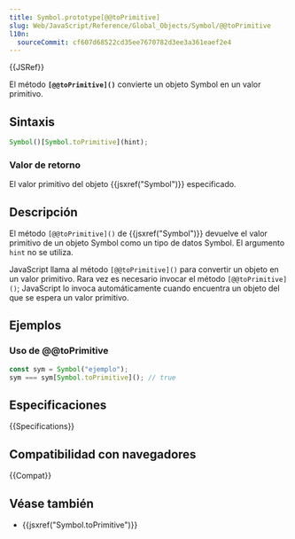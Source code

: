 ```yaml
---
title: Symbol.prototype[@@toPrimitive]
slug: Web/JavaScript/Reference/Global_Objects/Symbol/@@toPrimitive
l10n:
  sourceCommit: cf607d68522cd35ee7670782d3ee3a361eaef2e4
---
```


{{JSRef}}

El método **`[@@toPrimitive]()`** convierte un objeto Symbol en un valor primitivo.

## Sintaxis

```js
Symbol()[Symbol.toPrimitive](hint);
```

### Valor de retorno

El valor primitivo del objeto {{jsxref("Symbol")}} especificado.

## Descripción

El método `[@@toPrimitive]()` de {{jsxref("Symbol")}} devuelve el valor primitivo de un objeto Symbol como un tipo de datos Symbol. El argumento `hint` no se utiliza.

JavaScript llama al método `[@@toPrimitive]()` para convertir un objeto en un valor primitivo. Rara vez es necesario invocar el método `[@@toPrimitive]()`; JavaScript lo invoca automáticamente cuando encuentra un objeto del que se espera un valor primitivo.

## Ejemplos

### Uso de @@toPrimitive

```js
const sym = Symbol("ejemplo");
sym === sym[Symbol.toPrimitive](); // true
```

## Especificaciones

{{Specifications}}

## Compatibilidad con navegadores

{{Compat}}

## Véase también

- {{jsxref("Symbol.toPrimitive")}}
